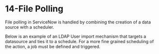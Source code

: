 # 14-File Polling
File polling in ServiceNow is handled by combining the creation of a data source with a scheduler.

Below is an example of an LDAP User import mechanism that targets a datasource and ties it to a schedule. For a more fine grained scheduling of the action, 
a job must be defined and triggered.

